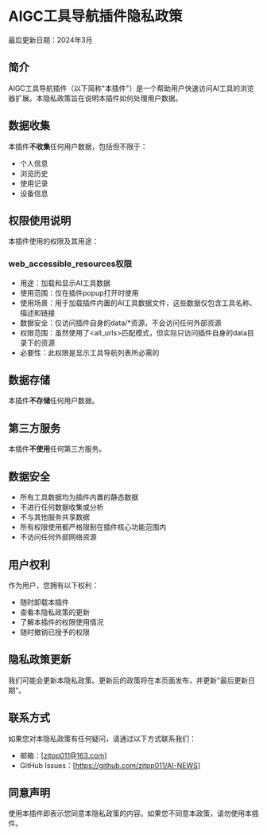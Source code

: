 # AIGC工具导航插件隐私政策

最后更新日期：2024年3月

## 简介
AIGC工具导航插件（以下简称"本插件"）是一个帮助用户快速访问AI工具的浏览器扩展。本隐私政策旨在说明本插件如何处理用户数据。

## 数据收集
本插件**不收集**任何用户数据，包括但不限于：
- 个人信息
- 浏览历史
- 使用记录
- 设备信息

## 权限使用说明
本插件使用的权限及其用途：

### web_accessible_resources权限
- 用途：加载和显示AI工具数据
- 使用范围：仅在插件popup打开时使用
- 使用场景：用于加载插件内置的AI工具数据文件，这些数据仅包含工具名称、描述和链接
- 数据安全：仅访问插件自身的data/*资源，不会访问任何外部资源
- 权限范围：虽然使用了<all_urls>匹配模式，但实际只访问插件自身的data目录下的资源
- 必要性：此权限是显示工具导航列表所必需的

## 数据存储
本插件**不存储**任何用户数据。

## 第三方服务
本插件**不使用**任何第三方服务。

## 数据安全
- 所有工具数据均为插件内置的静态数据
- 不进行任何数据收集或分析
- 不与其他服务共享数据
- 所有权限使用都严格限制在插件核心功能范围内
- 不访问任何外部网络资源

## 用户权利
作为用户，您拥有以下权利：
- 随时卸载本插件
- 查看本隐私政策的更新
- 了解本插件的权限使用情况
- 随时撤销已授予的权限

## 隐私政策更新
我们可能会更新本隐私政策。更新后的政策将在本页面发布，并更新"最后更新日期"。

## 联系方式
如果您对本隐私政策有任何疑问，请通过以下方式联系我们：
- 邮箱：[zjtpp011@163.com]
- GitHub Issues：[https://github.com/zjtpp011/AI-NEWS]

## 同意声明
使用本插件即表示您同意本隐私政策的内容。如果您不同意本政策，请勿使用本插件。 

